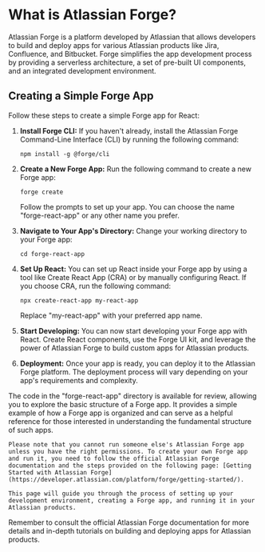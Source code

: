 # What is Atlassian Forge?

Atlassian Forge is a platform developed by Atlassian that allows developers to build and deploy apps for various Atlassian products like Jira, Confluence, and Bitbucket. Forge simplifies the app development process by providing a serverless architecture, a set of pre-built UI components, and an integrated development environment.

## Creating a Simple Forge App

Follow these steps to create a simple Forge app for React:

1. **Install Forge CLI:** If you haven't already, install the Atlassian Forge Command-Line Interface (CLI) by running the following command:

   ```
   npm install -g @forge/cli
   ```

2. **Create a New Forge App:** Run the following command to create a new Forge app:

   ```
   forge create
   ```

   Follow the prompts to set up your app. You can choose the name "forge-react-app" or any other name you prefer.

3. **Navigate to Your App's Directory:** Change your working directory to your Forge app:

   ```
   cd forge-react-app
   ```

4. **Set Up React:** You can set up React inside your Forge app by using a tool like Create React App (CRA) or by manually configuring React. If you choose CRA, run the following command:

   ```
   npx create-react-app my-react-app
   ```

   Replace "my-react-app" with your preferred app name.

5. **Start Developing:** You can now start developing your Forge app with React. Create React components, use the Forge UI kit, and leverage the power of Atlassian Forge to build custom apps for Atlassian products.

6. **Deployment:** Once your app is ready, you can deploy it to the Atlassian Forge platform. The deployment process will vary depending on your app's requirements and complexity.

The code in the "forge-react-app" directory is available for review, allowing you to explore the basic structure of a Forge app. It provides a simple example of how a Forge app is organized and can serve as a helpful reference for those interested in understanding the fundamental structure of such apps.

```
Please note that you cannot run someone else's Atlassian Forge app unless you have the right permissions. To create your own Forge app and run it, you need to follow the official Atlassian Forge documentation and the steps provided on the following page: [Getting Started with Atlassian Forge](https://developer.atlassian.com/platform/forge/getting-started/).

This page will guide you through the process of setting up your development environment, creating a Forge app, and running it in your Atlassian products.
```

Remember to consult the official Atlassian Forge documentation for more details and in-depth tutorials on building and deploying apps for Atlassian products.
